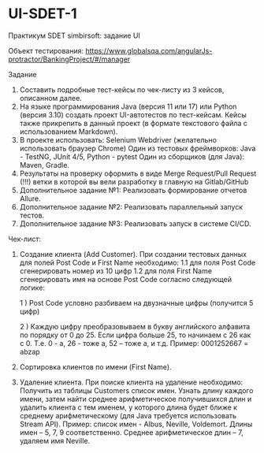 # UI-SDET-1
Практикум SDET simbirsoft: задание UI

Объект тестирования:
https://www.globalsqa.com/angularJs-protractor/BankingProject/#/manager

Задание
  1. Составить подробные тест-кейсы по чек-листу из 3 кейсов, описанном далее.
  2. На языке программирования Java (версия 11 или 17) или Python (версия 3.10) создать
  проект UI-автотестов по тест-кейсам. Кейсы также прикрепить в данный проект (в формате
  текстового файла с использованием Markdown).
  3. В проекте использовать:
    Selenium Webdriver (желательно использовать браузер Chrome)
    Один из тестовых фреймворков: Java - TestNG, JUnit 4/5, Python - pytest
    Один из сборщиков (для Java): Maven, Gradle.
  4. Результаты на проверку оформить в виде Merge Request/Pull Request (!!!) ветки в которой
вы вели разработку в главную на Gitlab/GitHub
  5. Дополнительное задание №1: Реализовать формирование отчетов Allure.
  6. Дополнительное задание №2: Реализовать параллельный запуск тестов.
  7. Дополнительное задание №3: Реализовать запуск в системе CI/CD.

Чек-лист:
  1. Создание клиента (Add Customer).
  При создании тестовых данных для полей Post Code и First Name необходимо:
    1.1 для поля Post Code сгенерировать номер из 10 цифр
    1.2 для поля First Name сгенерировать имя на основе Post Code согласно следующей логике:
     
     1 ) Post Code условно разбиваем на двузначные цифры (получится 5 цифр)
     
     2 ) Каждую цифру преобразовываем в букву английского алфавита по порядку от 0 до 25.
      Если цифра больше 25, то начинаем с 26 как с 0. Т.е. 0 - a, 26 - тоже a, 52 – тоже a, и т.д.
      Пример: 0001252667 = abzap
  3. Сортировка клиентов по имени (First Name).
  4. Удаление клиента.
  При поиске клиента на удаление необходимо:
  Получить из таблицы Customers список имен. Узнать длину каждого имени, затем найти среднее
  арифметическое получившихся длин и удалить клиента с тем именем, у которого длина будет ближе
  к среднему арифметическому (для Java требуется использовать Stream API).
  Пример: список имен - Albus, Neville, Voldemort. Длины имен – 5, 7, 9 соответственно.
  Среднее арифметическое длин – 7, удаляем имя Neville.
